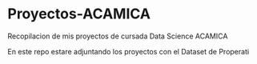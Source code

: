 # Proyectos-ACAMICA
Recopilacion de mis proyectos de cursada Data Science ACAMICA

En este repo estare adjuntando los proyectos con el Dataset de Properati
